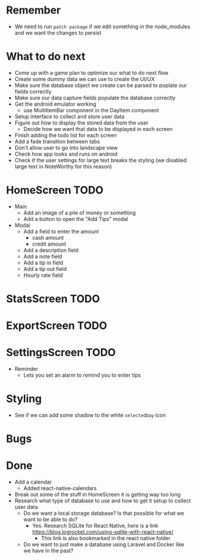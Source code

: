 # Remember

- We need to run `patch package` if we edit something in the node_modules and we want the changes to persist

# What to do next
- Come up with a game plan to optimize our what to do next flow
- Create some dummy data we can use to create the UI/UX
- Make sure the database object we create can be parsed to poplate our fields correctly
- Make sure our data capture fields populate the database correctly
- Get the android emulator working
  - use MultiItemBar component in the DayItem component
- Setup interface to collect and store user data
- Figure out how to display the stored data from the user
  - Decide how we want that data to be displayed in each screen
- Finish adding the todo list for each screen
- Add a fade transition between tabs
- Don't allow user to go into landscape view
- Check how app looks and runs on android
- Check if the user settings for large text breaks the styling (we disabled large text in NoteWorthy for this reason)

# HomeScreen TODO

- Main
  - Add an image of a pile of money or something
  - Add a button to open the "Add Tips" modal
- Modal
  - Add a field to enter the amount
    - cash amount
    - credit amount
  - Add a description field
  - Add a note field
  - Add a tip in field
  - Add a tip out field
  - Hourly rate field

# StatsScreen TODO

# ExportScreen TODO

# SettingsScreen TODO

- Reminder
  - Lets you set an alarm to remind you to enter tips

# Styling

- See if we can add some shadow to the white `selectedDay` icon

# Bugs

# Done

- Add a calendar
  - Added react-native-calendars
- Break out some of the stuff in HomeScreen it is getting way too long
- Research what type of database to use and how to get it setup to collect user data
  - Do we want a local storage database? Is that possible for what we want to be able to do?
    - Yes. Research SQLite for React Native, here is a link https://blog.logrocket.com/using-sqlite-with-react-native/
      - This link is also bookmarked in the react native folder
  - Do we want to just make a database using Laravel and Docker like we have in the past?
